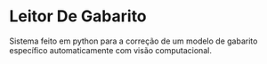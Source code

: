 # Leitor De Gabarito
<p> Sistema feito em python para a correção de um modelo de gabarito específico automaticamente com visão computacional. </p>
<br>
